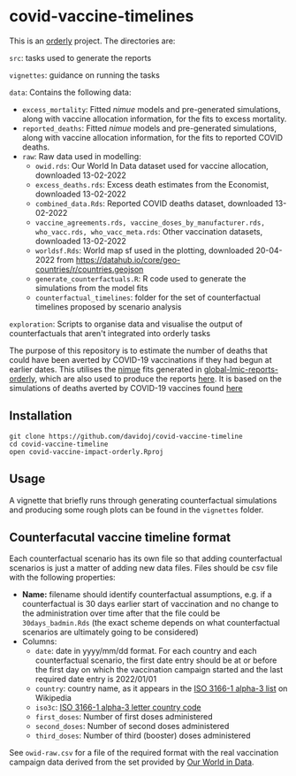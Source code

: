 # covid-vaccine-timelines

This is an [orderly](https://github.com/vimc/orderly) project. The
directories are:

`src`: tasks used to generate the reports

`vignettes`: guidance on running the tasks

`data`: Contains the following data:

-   `excess_mortality`: Fitted *nimue* models and pre-generated
    simulations, along with vaccine allocation information, for the fits
    to excess mortality.
-   `reported_deaths`: Fitted *nimue* models and pre-generated
    simulations, along with vaccine allocation information, for the fits
    to reported COVID deaths.
-   `raw`: Raw data used in modelling:
    -   `owid.rds`: Our World In Data dataset used for vaccine
        allocation, downloaded 13-02-2022
    -   `excess_deaths.rds`: Excess death estimates from the Economist,
        downloaded 13-02-2022
    -   `combined_data.Rds`: Reported COVID deaths dataset, downloaded
        13-02-2022
    -   `vaccine_agreements.rds, vaccine_doses_by_manufacturer.rds, who_vacc.rds, who_vacc_meta.rds`:
        Other vaccination datasets, downloaded 13-02-2022
    -   `worldsf.Rds`: World map sf used in the plotting, downloaded
        20-04-2022 from
        <https://datahub.io/core/geo-countries/r/countries.geojson>
    -   `generate_counterfactuals.R`: R code used to generate the
        simulations from the model fits
    -   `counterfactual_timelines`: folder for the set of counterfactual timelines proposed by scenario analysis

`exploration`: Scripts to organise data and visualise the output of counterfactuals that aren't
integrated into orderly tasks

The purpose of this repository is to estimate the number of deaths that
could have been averted by COVID-19 vaccinations if they had begun at earlier dates. This utilises the
[nimue](https://github.com/mrc-ide/nimue) fits generated in
[global-lmic-reports-orderly](https://github.com/mrc-ide/global-lmic-reports-orderly),
which are also used to produce the reports
[here](https://mrc-ide.github.io/global-lmic-reports/). It is based on the simulations of
deaths averted by COVID-19 vaccines found [here](https://github.com/mrc-ide/covid-vaccine-impact-orderly)

## Installation

    git clone https://github.com/davidoj/covid-vaccine-timeline
    cd covid-vaccine-timeline
    open covid-vaccine-impact-orderly.Rproj

## Usage

A vignette that briefly runs through generating counterfactual simulations and producing some rough plots can be found in the `vignettes` folder.

## Counterfacutal vaccine timeline format

Each counterfactual scenario has its own file so that adding counterfactual scenarios is just a matter of adding new data files. Files should be csv file with the following properties:
 -  **Name:** filename should identify counterfactual assumptions, e.g. if a counterfactual is 30 days earlier start of vaccination and no change to the administration over time after that the file could be `30days_badmin.Rds` (the exact scheme depends on what counterfactual scenarios are ultimately going to be considered)
 - Columns:
    - `date`: date in yyyy/mm/dd format. For each country and each counterfactual scenario, the first date entry should be at or before the first day on which the vaccination campaign started and the last required date entry is 2022/01/01
    - `country`: country name, as it appears in the [ISO 3166-1 alpha-3 list](https://en.wikipedia.org/wiki/ISO_3166-1_alpha-3#Current_codes) on Wikipedia
    - `iso3c`: [ISO 3166-1 alpha-3 letter country code](https://en.wikipedia.org/wiki/ISO_3166-1_alpha-3)
    - `first_doses`: Number of first doses administered
    - `second_doses`: Number of second doses administered
    - `third_doses`: Number of third (booster) doses administered

See `owid-raw.csv` for a file of the required format with the real vaccination campaign data derived from the set provided by [Our World in Data](https://github.com/owid/covid-19-data/tree/master/public/data/vaccinations).
